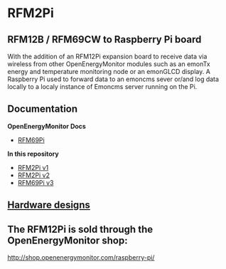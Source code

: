 # RFM2Pi

## RFM12B / RFM69CW to Raspberry Pi board

With the addition of an RFM12Pi expansion board to receive data via wireless from other OpenEnergyMonitor modules such as an emonTx energy and temperature monitoring node or an emonGLCD display. A Raspberry Pi used to forward data to an emoncms sever or/and log data locally to a localy instance of Emoncms server running on the Pi.

## Documentation

**OpenEnergyMonitor Docs**

- [RFM69Pi](https://docs.openenergymonitor.org/emonbase/rfm69-pi.html)

**In this repository**

- [RFM2Pi v1](docs/rfm12pi_v1.md)
- [RFM2Pi v2](docs/rfm12pi_v2.md)
- [RFM69Pi v3](docs/rfm69pi_v3.md)

## [Hardware designs](https://github.com/openenergymonitor/RFM2Pi/tree/master/hardware)

## The RFM12Pi is sold through the OpenEnergyMonitor shop:
http://shop.openenergymonitor.com/raspberry-pi/
